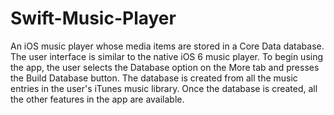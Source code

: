 # Swift-Music-Player
An iOS music player whose media items are stored in a Core Data database.
The user interface is similar to the native iOS 6 music player. 
To begin using the app, the user selects the Database option 
on the More tab and presses the Build Database button. The database is 
created from all the music entries in the user's iTunes music library. 
Once the database is created, all the other features in the app are available.

